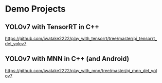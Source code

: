# Demo Projects

## YOLOv7 with TensorRT in C++
https://github.com/iwatake2222/play_with_tensorrt/tree/master/pj_tensorrt_det_yolov7

## YOLOv7 with MNN in C++ (and Android)
https://github.com/iwatake2222/play_with_mnn/tree/master/pj_mnn_det_yolov7
